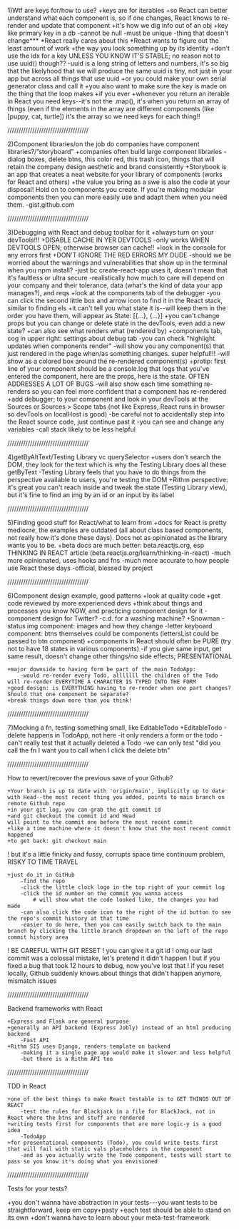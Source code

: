 1)Wtf are keys for/how to use?
    +keys are for iterables
    +so React can better understand what each component is, so if one changes, React knows to re-render and update that component
    +it's how we dig info out of an obj
    +key like primary key in a db
        -cannot be null
        -must be unique
        -thing that doesn't change***
            *React really cares about this 
            *React wants to figure out the least amount of work 
    +the way you look something up by its identity
    +don't use the idx for a key UNLESS YOU KNOW IT'S STABLE; no reason not to use uuid() though??
        -uuid is a long string of letters and numbers, it's so big that the likelyhood that we will produce the same uuid is tiny, not just in your app but across all things that use uuid
    +or you could make your own serial generator class and call it 
    +you also want to make sure the key is made on the thing that the loop makes
    +if you ever 
    +whenever you return an iterable in React you need keys--it's not the .map(), it's when you return an array of things (even if the elements in the array are different components (like [puppy, cat, turtle]) it's the array so we need keys for each thing!!

////////////////////////////////////

2)Component libraries/on the job do companies have component libraries?/”storyboard”
    +companies often build large component libraries
        -dialog boxes, delete btns, this color red, this trash icon, things that will retain the company design aesthetic and brand consistently
    +Storybook is an app that creates a neat website for your library of components (works for React and others)
    +the value you bring as a swe is also the code at your disposal! Hold on to components you create. If you're making modular components then you can more easily use and adapt them when you need them. 
        -gist.github.com 

////////////////////////////////////

3)Debugging with React and debug toolbar for it
    +always turn on your devTools!!! 
    +DISABLE CACHE IN YER DEVTOOLS
        -only works WHEN DEVTOOLS OPEN; otherwise browser can cache!!
    +look in the console for any errors first
    +DON'T IGNORE THE RED ERRORS MY DUDE
        -should we be worried about the warnings and vulnerabilities that show up in the terminal when you npm install?
        -just bc create-react-app uses it, doesn't mean that it's faultless or ultra secure
        -realistically how much to care will depend on your company and their tolerance, data (what's the kind of data your app manages?), and reqs
    +look at the components tab of the debugger
        -you can click the second little box and arrow icon to find it in the React stack, similar to finding els 
    +it can't tell you what state it is--will keep them in the order you have them, will appear as State: [{...}, {...}]
        +you can't change props but you can change or delete state in the devTools, even add a new state?
    +can also see what renders what (rendered by)
    +components tab, cog in upper right: settings about debug tab
        -you can check "highlight updates when components render"
        -will show you any component(s) that just rendered in the page when/as something changes. super helpful!!!
        -will show as a colored box around the re-rendered component(s)
    +protip: first line of your component should be a console.log that logs that you've entered the component, here are the props, here is the state. OFTEN ADDRESSES A LOT OF BUGS
        -will also show each time something re-renders so you can feel more confident that a component has re-rendered
    +add debugger; to your component and look in your devTools at the Sources or Sources > Scope tabs (not like Express, React runs in browser so devTools on localHost is good)
        -be careful not to accidentally step into the React source code, just continue past it
        -you can see and change any variables
        -call stack likely to be less helpful

////////////////////////////////////

4)getByAltText/Testing Library vc querySelector
    +users don't search the DOM, they look for the text which is why the Testing Library does all these getByText
        -Testing Library feels that you have to do things from the perspective available to users, you're testing the DOM
    +Rithm perspective: it's great you can't reach inside and tweak the state (Testing Library view), but it's fine to find an img by an id or an input by its label
    
////////////////////////////////////

5)Finding good stuff for React/what to learn from
    +docs for React is pretty mediocre, the examples are outdated (all about class based components, not really how it's done these days). Docs not as opinionated as the library wants you to be.
    +beta docs are much better: beta.reactjs.org, esp THINKING IN REACT article (beta.reactjs.org/learn/thinking-in-react)
        -much more opinionated, uses hooks and fns 
        -much more accurate to how people use React these days
        -official, blessed by project


////////////////////////////////////


6)Component design example, good patterns
    +look at quality code
    +get code reviewed by more experienced devs
    +think about things and processes you know NOW, and practicing component design for it
        -component design for Twitter?
        -c.d. for a washing machine?
    +Snowman
        -status img component: images and how they change 
        -letter keyboard component: btns themselves could be components (lettersList could be passed to btn component)
    +components in React should often be PURE (try not to have 18 states in various components)
        -if you give same input, get same result, doesn't change other things/no side effects; PRESENTATIONAL
    
    +major downside to having form be part of the main TodoApp:
        -would re-render every Todo, alllllll the children of the Todo will re-render EVERYTIME A CHARACTER IS TYPED INTO THE FORM
    +good design: is EVERYTHING having to re-render when one part changes? Should that one component be separate?
    +break things down more than you think!

////////////////////////////////////


7)Mocking a fn, testing something small, like EditableTodo
    +EditableTodo 
        -delete happens in TodoApp, not here
        -it only renders a form or the todo
        -can't really test that it actually deleted a Todo
        -we can only test "did you call the fn I want you to call when I click the delete btn"

////////////////////////////////////

How to revert/recover the previous save of your Github?

    +Your branch is up to date with 'origin/main', implicitly up to date with Head--the most recent thing you added, points to main branch on remote Github repo 
    +in your git log, you can grab the git commit id
    +and git checkout the commit id and Head
    will point to the commit one before the most recent commit
    +like a time machine where it doesn't know that the most recent commit happened
    +to get back: git checkout main
! but it's a little finicky and fussy, corrupts space time continuum problem, RISKY TO TIME TRAVEL

    +just do it in GitHub
        -find the repo
        -click the little clock logo in the top right of your commit log
        -click the id number on the commit you wanna access
            # will show what the code looked like, the changes you had made
        -can also click the code icon to the right of the id button to see the repo's commit history at that time
        -easier to do here, then you can easily switch back to the main branch by clicking the little branch dropdown on the left of the repo commit history area

! BE CAREFUL WITH GIT RESET
    ! you can give it a git id
    ! omg our last commit was a colossal mistake, let's pretend it didn't happen
    ! but if you fixed a bug that took 12 hours to debug, now you've lost that
    ! if you reset locally, Github suddenly knows about things that didn't happen anymore, mismatch issues

////////////////////////////////////

Backend frameworks with React

    +Express and Flask are general purpose
    +generally an API backend (Express Jobly) instead of an html producing backend
        -Fast API 
    +Rithm SIS uses Django, renders template on backend
        -making it a single page app would make it slower and less helpful
        -but there is a Rithm API too

////////////////////////////////////

TDD in React

    +one of the best things to make React testable is to GET THINGS OUT OF REACT
        -test the rules for Blackjack in a file for BlackJack, not in React where the btns and stuff are rendered
    +writing tests first for components that are more logic-y is a good idea
        -TodoApp
    +for presentational components (Todo), you could write tests first that will fail with static vals placeholders in the component
        -and as you actually write the Todo component, tests will start to pass so you know it's doing what you envisioned

////////////////////////////////////

Tests for your tests?

+you don't wanna have abstraction in your tests---you want tests to be straightforward, keep em copy+pasty 
+each test should be able to stand on its own
+don't wanna have to learn about your meta-test-framework